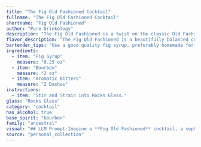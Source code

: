 ```yaml
---
title: "The Fig Old Fashioned Cocktail"
fullname: "The Fig Old Fashioned Cocktail"
shortname: "Fig Old Fashioned"
author: "Pure Drinkology"
description: "The Fig Old Fashioned is a twist on the classic Old Fashioned, a cocktail family born in the 1800s.  It's a riff on the traditional recipe, using fig syrup to bring a unique sweetness and fruitiness to the bourbon base, balanced by aromatic bitters. "
flavor_description: "The Fig Old Fashioned is a beautifully balanced cocktail.  The fig syrup adds a touch of sweetness with earthy, jammy notes that complement the bourbon's oaky spice.  Aromatic bitters provide a subtle layer of complexity, enhancing the fig and bourbon flavors.  The result is a smooth, mellow, and utterly satisfying drink with a lingering warmth. "
bartender_tips: "Use a good quality fig syrup, preferably homemade for a more complex flavor. A dash of Angostura bitters adds a warm spice that complements the fig.  Muddle the fig syrup with the bitters in the bottom of the glass to release its aromas.  Use a large ice cube for slower dilution and a smoother drink.  Garnish with a fig slice or a sprig of rosemary for a touch of elegance. "
ingredients:
  - item: "Fig Syrup"
    measure: "0.25 oz"
  - item: "Bourbon"
    measure: "2 oz"
  - item: "Aromatic Bitters"
    measure: "2 Dashes"
instructions:
  - item: "Stir and Strain into Rocks Glass."
glass: "Rocks Glass"
category: "cocktail"
has_alcohol: true
base_spirit: "bourbon"
family: "ancestral"
visual: "## LLM Prompt:Imagine a **Fig Old Fashioned** cocktail, a sophisticated blend of **fig syrup**, **bourbon**, and **aromatic bitters**. Describe its appearance, focusing on:* **Color:** Is it a deep amber, a rich mahogany, or perhaps a lighter, honeyed hue?* **Texture:** Is it clear and smooth, or does it have a slight cloudiness from the fig syrup? * **Garnish:**  What is used to enhance its visual appeal?  Perhaps a sprig of fresh rosemary, a thin slice of fig, or a twist of orange peel?* **Glass:**  Does it sit in a classic old fashioned glass with a thick base, or a more contemporary coupe?Focus on crafting a vivid and sensory description of the cocktail's appearance.  Don't just describe it, paint a picture with your words. "
source: "personal_collection"
---
```



